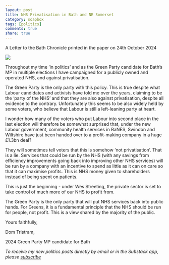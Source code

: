 ```yaml
---
layout: post
title: NHS Privatisation in Bath and NE Somerset
category: soapbox
tags: [politics]
comments: true
share: true
---
```


A Letter to the Bath Chronicle printed in the paper on 24th October 2024

<img src="../../../assets/img/2016/2016_junior_doctors_strike.JPG">

Throughout my time ‘in politics’ and as the Green Party candidate for Bath’s MP in
multiple elections I have campaigned for a publicly owned and operated NHS, and against
privatisation.

The Green Party is the only party with this policy. This is true despite what Labour
candidates and activists have told me over the years, claiming to be the ‘party of the
NHS’ and that they are also against privatisation, despite all evidence to the contrary.
Unfortunately this seems to be also widely held by some voters, who believe that Labour is
still a left-leaning party at heart.

I wonder how many of the voters who put Labour into second place in the last election will
therefore be somewhat surprised that, under the new Labour government, community health
services in BaNES, Swindon and Wiltshire have just been handed over to a profit-making
company in a huge £1.3bn deal?

They will sometimes tell voters that this is somehow ‘not privatisation’. That is a lie.
Services that could be run by the NHS (with any savings from efficiency improvements going
back into improving other NHS services) will be run by a company with an incentive to spend
as little as it can on care so that it can maximise profits. This is NHS money given to
shareholders instead of being spent on patients. 

This is just the beginning - under Wes Streeting, the private sector is set to take
control of much more of our NHS to profit from.

The Green Party is the only party that will put NHS services back into public hands. For
Greens, it is a fundamental principle that the NHS should be run for people, not profit.
This is a view shared by the majority of the public.

Yours faithfully,

  Dom Tristram,

  2024 Green Party MP candidate for Bath


<em>To receive my new politics posts directly by email or in the Substack app,
please <a href="https://domtristram.substack.com/">subscribe</a></em>
